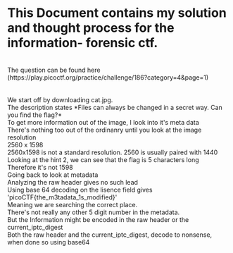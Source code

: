 # This Document contains my solution and thought process for the information- forensic ctf.
<br>
The question can be found here (https://play.picoctf.org/practice/challenge/186?category=4&page=1)<br><br><br>
We start off by downloading cat.jpg.<br>
The description states *Files can always be changed in a secret way. Can you find the flag?*<br>
To get more information out of the image, I look into it's meta data<br>
There's nothing too out of the ordinanry until you look at the image resolution<br>
2560 x 1598<br>
2560x1598 is not a standard resolution. 2560 is usually paired with 1440<br>
Looking at the hint 2, we can see that the flag is 5 characters long<br>
Therefore it's not 1598<br>
Going back to look at metadata<br>
Analyzing the raw header gives no such lead <br>
Using base 64 decoding on the lisence field gives 'picoCTF{the_m3tadata_1s_modified}'<br>
Meaning we are searching the correct place.<br>
There's not really any other 5 digit number in the metadata.<br>
But the Information might be encoded in the raw header or the current_iptc_digest<br>
Both the raw header and the current_iptc_digest, decode to nonsense, when done so using base64<br>


